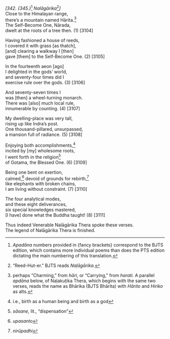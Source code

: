 *\[342. {345.}*[^1] *Nalāgārika*[^2]*\]*  
Close to the Himalayan range,  
there’s a mountain named Hārita.[^3]  
The Self-Become One, Nārada,  
dwelt at the roots of a tree then. (1) \[3104\]

Having fashioned a house of reeds,  
I covered it with grass \[as thatch\],  
\[and\] clearing a walkway I \[then\]  
gave \[them\] to the Self-Become One. (2) \[3105\]

In the fourteenth aeon \[ago\]  
I delighted in the gods’ world,  
and seventy-four times did I  
exercise rule over the gods. (3) \[3106\]

And seventy-seven times I  
was \[then\] a wheel-turning monarch.  
There was \[also\] much local rule,  
innumerable by counting. (4) \[3107\]

My dwelling-place was very tall,  
rising up like Indra’s post.  
One thousand-pillared, unsurpassed,  
a mansion full of radiance. (5) \[3108\]

Enjoying both accomplishments,[^4]  
incited by \[my\] wholesome roots,  
I went forth in the religion[^5]  
of Gotama, the Blessed One. (6) \[3109\]

Being one bent on exertion,  
calmed,[^6] devoid of grounds for rebirth,[^7]  
like elephants with broken chains,  
I am living without constraint. (7) \[3110\]

The four analytical modes,  
and these eight deliverances,  
six special knowledges mastered,  
\[I have\] done what the Buddha taught! (8) \[3111\]

Thus indeed Venerable Nalāgārika Thera spoke these verses.  
The legend of Nalāgārika Thera is finished.

[^1]: *Apadāna* numbers provided in {fancy brackets} correspond to the
    BJTS edition, which contains more individual poems than does the PTS
    edition dictating the main numbering of this translation.

[^2]: “Reed-Hut-er.” BJTS reads *Naḷāgārika.*

[^3]: perhaps “Charming,” from *hāri*, or “Carrying,” from *harati.* A
    parallel *apdāna* below, of Naḷakuṭika Thera, which begins with the
    same two verses, reads the name as Bhārika (BJTS Bhārita) with
    *Hārito* and *Hiriko* as alts.

[^4]: i.e., birth as a human being and birth as a god

[^5]: *sāsane,* lit., “dispensation”

[^6]: *upasanto*

[^7]: *nirūpadhi*

